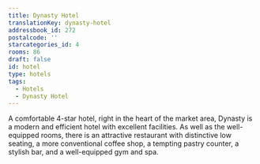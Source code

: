 ```yaml
---
title: Dynasty Hotel
translationKey: dynasty-hotel
addressbook_id: 272
postalcode: ''
starcategories_id: 4
rooms: 86
draft: false
id: hotel
type: hotels
tags:
  - Hotels
  - Dynasty Hotel
---
```

A comfortable 4-star hotel, right in the heart of the market area, Dynasty is a modern and efficient hotel with excellent facilities. As well as the well-equipped rooms, there is an attractive restaurant with distinctive low seating, a more conventional coffee shop, a tempting pastry counter, a stylish bar, and a well-equipped gym and spa.